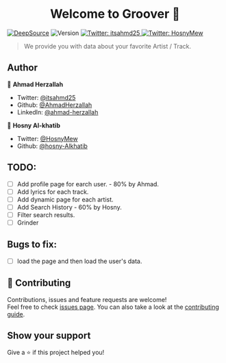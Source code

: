 <h1 align="center">Welcome to Groover 👋</h1>
<p>
<a href="https://deepsource.io/gh/AhmadHerzallah/groover/?ref=repository-badge" target="_blank"><img alt="DeepSource" title="DeepSource" src="https://deepsource.io/gh/AhmadHerzallah/groover.svg/?label=active+issues&show_trend=true"/></a>

  <img alt="Version" src="https://img.shields.io/badge/version-0.1.0-blue.svg?cacheSeconds=2592000" />

  <a href="https://twitter.com/itsahmd25" target="_blank">
    <img alt="Twitter: itsahmd25" src="https://img.shields.io/twitter/follow/itsahmd25.svg?style=social" />
  </a>
  <a href="https://twitter.com/HosnyMew" target="_blank">
    <img alt="Twitter: HosnyMew" src="https://img.shields.io/twitter/follow/HosnyMew.svg?style=social" />
  </a>
</p>

> We provide you with data about your favorite Artist / Track.

## Author

👤 **Ahmad Herzallah**

- Twitter: [@itsahmd25](https://twitter.com/itsahmd25)
- Github: [@AhmadHerzallah](https://github.com/AhmadHerzallah)
- LinkedIn: [@ahmad-herzallah](https://linkedin.com/in/ahmad-herzallah)

👤 **Hosny Al-khatib**

- Twitter: [@HosnyMew](https://twitter.com/HosnyMew)
- Github: [@hosny-Alkhatib](https://github.com/hosny-Alkhatib)

## TODO:

- [ ] Add profile page for earch user. - 80% by Ahmad.
- [ ] Add lyrics for each track.
- [ ] Add dynamic page for each artist.
- [ ] Add Search History - 60% by Hosny.
- [ ] Filter search results.
- [ ] Grinder

## Bugs to fix:

- [ ] load the page and then load the user's data.

## 🤝 Contributing

Contributions, issues and feature requests are welcome!<br />Feel free to check [issues page](https://github.com/AhmadHerzallah/groover/issues). You can also take a look at the [contributing guide](https://github.com/AhmadHerzallah/groover/blob/master/CONTRIBUTING.md).

## Show your support

Give a ⭐️ if this project helped you!
